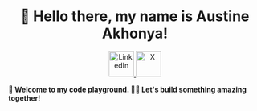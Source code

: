 <h1 align="center">👋 Hello there, my name is Austine Akhonya!</h1>

<p align="center">
  <a href="https://www.linkedin.com/in/austineakhonya/">
    <img src="https://upload.wikimedia.org/wikipedia/commons/0/01/LinkedIn_Logo_2023.png" alt="LinkedIn" width="50" height="50" />
  </a>
  <a href="https://twitter.com/yourprofile">
    <img src="https://upload.wikimedia.org/wikipedia/commons/6/60/X_logo_2023.svg" alt="X" width="50" height="50" />
  </a>
</p>

**🚀 Welcome to my code playground. 👨‍💻 Let's build something amazing together!**
